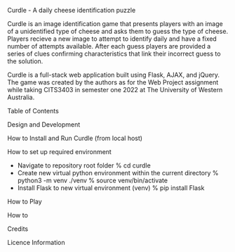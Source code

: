 Curdle - A daily cheese identification puzzle

Curdle is an image identification game that presents players with an image of a unidentified type of cheese and asks them to guess the type of cheese. Players recieve a new image to attempt to identify daily and have a fixed number of attempts available. After each guess players are provided a series of clues confirming characteristics that link their incorrect guess to the solution.

Curdle is a full-stack web application built using Flask, AJAX, and jQuery. The game was created by the authors as for the Web Project assignment while taking CITS3403 in semester one 2022 at The University of Western Australia.

Table of Contents

Design and Development

How to Install and Run Curdle (from local host)

How to set up required environment

- Navigate to repository root folder
	% cd curdle
- Create new virtual python environment within the current directory
	% python3 -m venv ./venv
	% source venv/bin/activate
- Install Flask to new virtual environment
	(venv) % pip install Flask

How to Play

How to 

Credits

Licence Information

